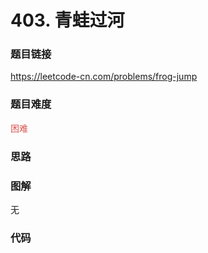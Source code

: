 # 403. 青蛙过河

### 题目链接

https://leetcode-cn.com/problems/frog-jump

### 题目难度

<font color=#D9534F>困难</font>

### 思路



### 图解

无

### 代码

```python
```